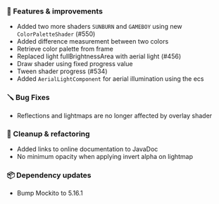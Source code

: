 ### 🚀 Features & improvements

- Added two more shaders `SUNBURN` and `GAMEBOY` using new `ColorPaletteShader` (#550)
- Added difference measurement between two colors
- Retrieve color palette from frame
- Replaced light fullBrightnessArea with aerial light (#456)
- Draw shader using fixed progress value
- Tween shader progress (#534)
- Added `AerialLightComponent` for aerial illumination using the ecs

### 🪛 Bug Fixes

- Reflections and lightmaps are no longer affected by overlay shader

### 🧽 Cleanup & refactoring

- Added links to online documentation to JavaDoc
- No minimum opacity when applying invert alpha on lightmap

### 📦 Dependency updates

- Bump Mockito to 5.16.1